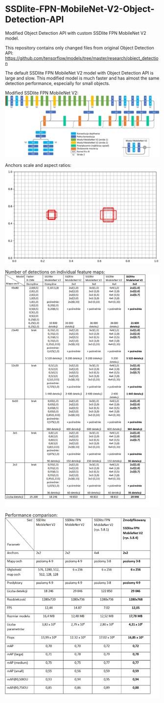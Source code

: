 # SSDlite-FPN-MobileNet-V2-Object-Detection-API
Modified Object Detection API with custom SSDlite FPN MobileNet V2 model.

This repository contains only changed files from original Object Detection API:
https://github.com/tensorflow/models/tree/master/research/object_detection

The default SSDlite FPN MobileNet V2 model with Object Detection API is large and slow.
This modified model is much faster and has almost the same detection performance, especially for small objects.

Modified SSDlite FPN MobileNet V2:
![model diagram](https://raw.githubusercontent.com/KrzysztofV/SSDlite-FPN-MobileNet-V2-Object-Detection-API/master/fpn%20model.png)

Anchors scale and aspect ratios:
![Anchor scale and aspect ratios](https://raw.githubusercontent.com/KrzysztofV/SSDlite-FPN-MobileNet-V2-Object-Detection-API/master/anchors%20on%2023x40%20feature%20map.png)

Number of detections on individual feature maps:
![Number of detections](https://raw.githubusercontent.com/KrzysztofV/SSDlite-FPN-MobileNet-V2-Object-Detection-API/master/number%20of%20detections.png)

Performance comparison:
![Number of detections](https://raw.githubusercontent.com/KrzysztofV/SSDlite-FPN-MobileNet-V2-Object-Detection-API/master/comparison.png)


